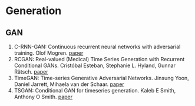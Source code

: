 # Generation



## GAN

1. C-RNN-GAN: Continuous recurrent neural networks with adversarial training. Olof Mogren. [paper](https://arxiv.org/abs/1611.09904)
2. RCGAN: Real-valued \(Medical\) Time Series Generation with Recurrent Conditional GANs. Cristóbal Esteban, Stephanie L. Hyland, Gunnar Rätsch. [paper](https://arxiv.org/abs/1706.02633)
3. TimeGAN: Time-series Generative Adversarial Networks. Jinsung Yoon, Daniel Jarrett, Mihaela van der Schaar. [paper](https://papers.nips.cc/paper/2019/hash/c9efe5f26cd17ba6216bbe2a7d26d490-Abstract.html)
4. TSGAN: Conditional GAN for timeseries generation. Kaleb E Smith, Anthony O Smith. [paper](https://arxiv.org/abs/2006.16477)

